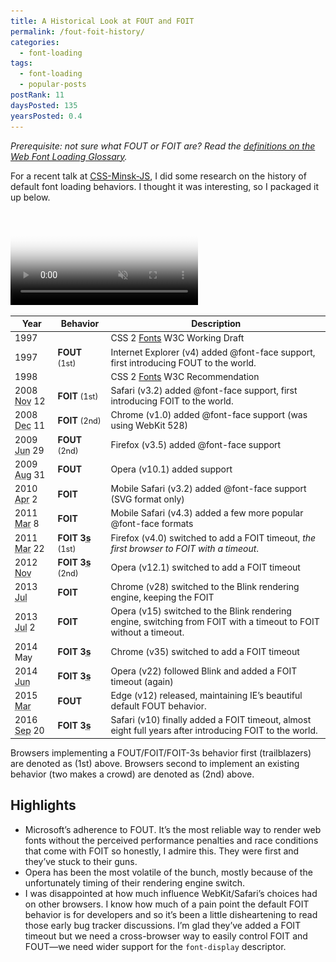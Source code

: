 ```yaml
---
title: A Historical Look at FOUT and FOIT
permalink: /fout-foit-history/
categories:
  - font-loading
tags:
  - font-loading
  - popular-posts
postRank: 11
daysPosted: 135
yearsPosted: 0.4
---
```


<em>Prerequisite: not sure what FOUT or FOIT are? Read the <a href="/web/webfont-glossary/#foit">definitions on the Web Font Loading Glossary</a>.</em>

For a recent talk at <a href="http://css-minsk-js.by/">CSS-Minsk-JS</a>, I did some research on the history of default font loading behaviors. I thought it was interesting, so I packaged it up below.

<video controls preload="metadata" src="/presentations/rocket-science/history1080p.mp4" poster="/presentations/rocket-science/history-poster.png" muted>
	Sorry, your browser doesn't support embedded videos. Try <a href="/presentations/rocket-science/history1080p.mp4">downloading it</a> instead.
	<img src="/presentations/rocket-science/history-poster.png" alt="Modern day support: IE/Edge FOUT, everyone else FOITs with a 3 second timeout">
</video>

<table>
	<thead>
		<tr>
			<th>Year</th>
			<th class="nowrap">Behavior</th>
			<th>Description</th>
		</tr>
	</thead>
	<tbody>
		<tr>
			<td>1997</td>
			<td></td>
			<td>CSS 2 <a href="https://www.w3.org/TR/WD-CSS2-971104/fonts.html#h-14.3.4">Fonts</a> W3C Working Draft</td>
		</tr>
		<tr>
			<td>1997</td>
			<td class="yes"><strong>FOUT</strong> <span style="font-size:90%">(1st)</span></td>
			<td>Internet Explorer (v4) added @font-face support, first introducing FOUT to the world.</td>
		</tr>
		<tr>
			<td>1998</td>
			<td></td>
			<td>CSS 2 <a href="https://www.w3.org/TR/REC-CSS2/fonts.html">Fonts</a> W3C Recommendation</td>
		</tr>
		<tr>
			<td class="nowrap">2008 <span class="hide-sm"><abbr title="November">Nov</abbr> 12</span></td>
			<td class="yes"><strong>FOIT</strong> <span style="font-size:90%">(1st)</span></td>
			<td>Safari (v3.2) added @font-face support, first introducing FOIT to the world.</td>
		</tr>
		<tr>
			<td class="nowrap">2008 <span class="hide-sm"><abbr title="December">Dec</abbr> 11</span></td>
			<td class="emulate"><strong>FOIT</strong> <span style="font-size:90%">(2nd)</span></td>
			<td>Chrome (v1.0) added @font-face support (was using WebKit 528)</td>
		</tr>
		<tr>
			<td class="nowrap">2009 <span class="hide-sm"><abbr title="June">Jun</abbr> 29</span></td>
			<td class="emulate"><strong>FOUT</strong> <span style="font-size:90%">(2nd)</span></td>
			<td>Firefox (v3.5) added @font-face support</td>
		</tr>
		<tr>
			<td class="nowrap">2009 <span class="hide-sm"><abbr title="August">Aug</abbr> 31</span></td>
			<td><strong>FOUT</strong></td>
			<td>Opera (v10.1) added support</td>
		</tr>
		<tr>
			<td class="nowrap">2010 <span class="hide-sm"><abbr title="April">Apr</abbr> 2</span></td>
			<td><strong>FOIT</strong></td>
			<td>Mobile Safari (v3.2) added @font-face support (SVG format only)</td>
		</tr>
		<tr>
			<td class="nowrap">2011 <span class="hide-sm"><abbr title="March">Mar</abbr> 8</span></td>
			<td><strong>FOIT</strong></td>
			<td>Mobile Safari (v4.3) added a few more popular @font-face formats</td>
		</tr>
		<tr>
			<td class="nowrap">2011 <span class="hide-sm"><abbr title="March">Mar</abbr> 22</span></td>
			<td class="yes"><strong>FOIT 3<abbr title="seconds">s</abbr></strong> <span style="font-size:90%">(1st)</span></td>
			<td>Firefox (v4.0) switched to add a FOIT timeout, <em>the first browser to FOIT with a timeout</em>.</td>
		</tr>
		<tr>
			<td class="nowrap">2012 <span class="hide-sm"><abbr title="November">Nov</abbr></span></td>
			<td class="emulate"><strong>FOIT 3<abbr title="seconds">s</abbr></strong> <span style="font-size:90%">(2nd)</span></td>
			<td>Opera (v12.1) switched to add a FOIT timeout</td>
		</tr>
		<tr>
			<td class="nowrap">2013 <span class="hide-sm"><abbr title="July">Jul</abbr></span></td>
			<td><strong>FOIT</strong></td>
			<td>Chrome (v28) switched to the Blink rendering engine, keeping the FOIT</td>
		</tr>
		<tr>
			<td class="nowrap">2013 <span class="hide-sm"><abbr title="July">Jul</abbr> 2</span></td>
			<td><strong>FOIT</strong></td>
			<td>Opera (v15) switched to the Blink rendering engine, switching from FOIT with a timeout to FOIT without a timeout.</td>
		</tr>
		<tr>
			<td class="nowrap">2014 <span class="hide-sm">May</span></td>
			<td><strong>FOIT 3<abbr title="seconds">s</abbr></strong></td>
			<td>Chrome (v35) switched to add a FOIT timeout</td>
		</tr>
		<tr>
			<td class="nowrap">2014 <span class="hide-sm"><abbr title="June">Jun</abbr></span></td>
			<td><strong>FOIT 3<abbr title="seconds">s</abbr></strong></td>
			<td>Opera (v22) followed Blink and added a FOIT timeout (again)</td>
		</tr>
		<tr>
			<td class="nowrap">2015 <span class="hide-sm"><abbr title="March">Mar</abbr></span></td>
			<td><strong>FOUT</strong></td>
			<td>Edge (v12) released, maintaining IE’s beautiful default FOUT behavior.</td>
		</tr>
		<tr>
			<td class="nowrap">2016 <span class="hide-sm"><abbr title="September">Sep</abbr> 20</span></td>
			<td><strong>FOIT 3<abbr title="seconds">s</abbr></strong></td>
			<td>Safari (v10) finally added a FOIT timeout, almost eight full years after introducing FOIT to the world.</td>
		</tr>
	</tbody>
</table>

Browsers implementing a FOUT/FOIT/FOIT-3s behavior first (trailblazers) are denoted as (1st) above. Browsers second to implement an existing behavior (two makes a crowd) are denoted as (2nd) above.

## Highlights

* Microsoft’s adherence to FOUT. It’s the most reliable way to render web fonts without the perceived performance penalties and race conditions that come with FOIT so honestly, I admire this. They were first and they’ve stuck to their guns.
* Opera has been the most volatile of the bunch, mostly because of the unfortunately timing of their rendering engine switch.
* I was disappointed at how much influence WebKit/Safari’s choices had on other browsers. I know how much of a pain point the default FOIT behavior is for developers and so it’s been a little disheartening to read those early bug tracker discussions. I’m glad they’ve added a FOIT timeout but we need a cross-browser way to easily control FOIT and FOUT—we need wider support for the `font-display` descriptor.
